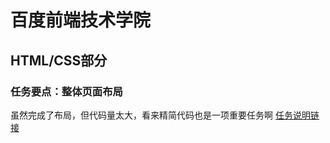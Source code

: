 # 百度前端技术学院
## HTML/CSS部分
### 任务要点：整体页面布局
虽然完成了布局，但代码量太大，看来精简代码也是一项重要任务啊
[任务说明链接][1]

[1]:http://ife.baidu.com/task/detail?taskId=7